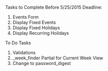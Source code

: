 Tasks to Complete Before 5/25/2015 Deadline:
  1. Events Form
  2. Display Fixed Events
  3. Display Fixed Holidays
  4. Display Recurring Holidays

To Do Tasks
  1. Validations
  2. _week_finder Partial for Current Week View
  3. Change to password_digest